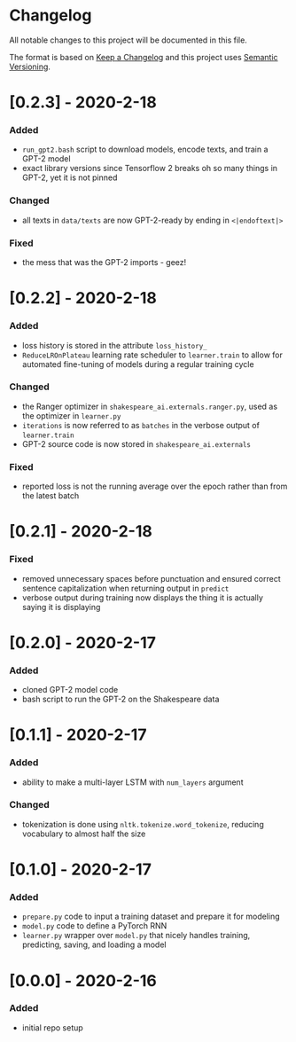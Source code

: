 # Changelog
All notable changes to this project will be documented in this file.

The format is based on [Keep a Changelog](http://keepachangelog.com/en/1.0.0/) and this project uses [Semantic Versioning](http://semver.org/).

# [0.2.3] - 2020-2-18
### Added
 - `run_gpt2.bash` script to download models, encode texts, and train a GPT-2 model
 - exact library versions since Tensorflow 2 breaks oh so many things in GPT-2, yet it is not pinned
### Changed
 - all texts in `data/texts` are now GPT-2-ready by ending in `<|endoftext|>`
### Fixed
 - the mess that was the GPT-2 imports - geez!

# [0.2.2] - 2020-2-18
### Added
 - loss history is stored in the attribute `loss_history_`
 - `ReduceLROnPlateau` learning rate scheduler to `learner.train` to allow for automated fine-tuning of models during a regular training cycle
### Changed
 - the Ranger optimizer in `shakespeare_ai.externals.ranger.py`, used as the optimizer in `learner.py`
 - `iterations` is now referred to as `batches` in the verbose output of `learner.train`
 - GPT-2 source code is now stored in `shakespeare_ai.externals`
### Fixed
 - reported loss is not the running average over the epoch rather than from the latest batch

# [0.2.1] - 2020-2-18
### Fixed
 - removed unnecessary spaces before punctuation and ensured correct sentence capitalization when returning output in `predict`
 - verbose output during training now displays the thing it is actually saying it is displaying

# [0.2.0] - 2020-2-17
### Added
 - cloned GPT-2 model code
 - bash script to run the GPT-2 on the Shakespeare data

# [0.1.1] - 2020-2-17
### Added
 - ability to make a multi-layer LSTM with `num_layers` argument
### Changed
 - tokenization is done using `nltk.tokenize.word_tokenize`, reducing vocabulary to almost half the size

# [0.1.0] - 2020-2-17
### Added
 - `prepare.py` code to input a training dataset and prepare it for modeling
 - `model.py` code to define a PyTorch RNN
 - `learner.py` wrapper over `model.py` that nicely handles training, predicting, saving, and loading a model

# [0.0.0] - 2020-2-16
### Added
 - initial repo setup
